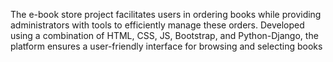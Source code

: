 The e-book store project facilitates users in ordering books while providing administrators with tools to efficiently manage these orders. Developed using a combination of HTML, CSS, JS, Bootstrap, and Python-Django, the platform ensures a user-friendly interface for browsing and selecting books
